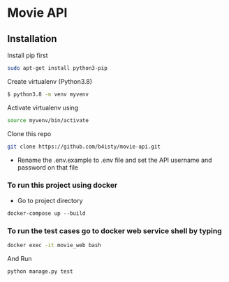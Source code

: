 # Movie API

## Installation

Install pip first
```bash
sudo apt-get install python3-pip
```
Create virtualenv (Python3.8)
```bash
$ python3.8 -m venv myvenv
```
Activate virtualenv using
```bash
source myvenv/bin/activate
```
Clone this repo
```bash
git clone https://github.com/b4isty/movie-api.git
```
- Rename the .env.example to .env file and set the API username and password on that file

### To run this project using docker
- Go to project directory 
```shell
docker-compose up --build
```

### To run the test cases go to docker web service shell by typing 
```bash
docker exec -it movie_web bash
```

And Run 
```bash
python manage.py test
```
